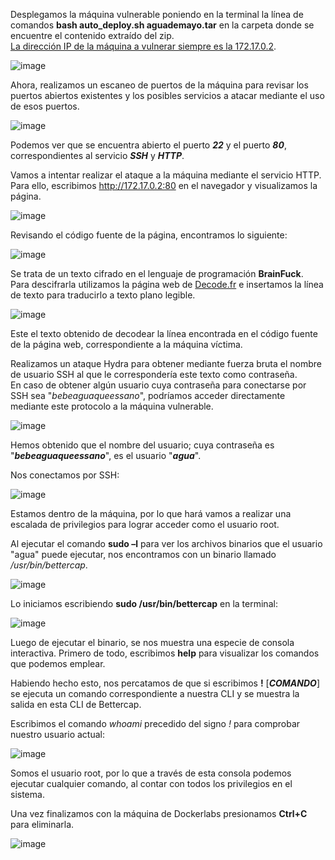 Desplegamos la máquina vulnerable poniendo en la terminal la línea de comandos **bash auto_deploy.sh aguademayo.tar** en la carpeta donde se encuentre el contenido extraído del zip.<br>
<ins>La dirección IP de la máquina a vulnerar siempre es la 172.17.0.2</ins>.

  ![image](https://github.com/PedroMontoya11/Laboratorios-CTF/assets/145665312/b14cf139-26f4-4185-82cb-4f9799c16548)

Ahora, realizamos un escaneo de puertos de la máquina para revisar los puertos abiertos existentes y los posibles servicios a atacar mediante el uso de esos puertos.

  ![image](https://github.com/PedroMontoya11/Laboratorios-CTF/assets/145665312/2fc8d287-ffc5-41f2-ab01-2abeaa34512a)

Podemos ver que se encuentra abierto el puerto ***22*** y el puerto ***80***, correspondientes al servicio ***SSH*** y ***HTTP***.

Vamos a intentar realizar el ataque a la máquina mediante el servicio HTTP. Para ello, escribimos http://172.17.0.2:80 en el navegador y visualizamos la página.

  ![image](https://github.com/PedroMontoya11/Laboratorios-CTF/assets/145665312/68ca2c26-377c-4971-9709-9ca730df5303)

Revisando el código fuente de la página, encontramos lo siguiente:

  ![image](https://github.com/PedroMontoya11/Laboratorios-CTF/assets/145665312/8dd31f0d-3a18-4baf-b060-56cbd2e0ab98)

Se trata de un texto cifrado en el lenguaje de programación **BrainFuck**.<br>
Para descifrarla utilizamos la página web de [Decode.fr](https://www.dcode.fr/brainfuck-language) e insertamos la línea de texto para traducirlo a texto plano legible.

  ![image](https://github.com/PedroMontoya11/Laboratorios-CTF/assets/145665312/b0a8b900-4506-4d2a-9d26-c8c61b36c647)

Este el texto obtenido de decodear la línea encontrada en el código fuente de la página web, correspondiente a la máquina víctima.

Realizamos un ataque Hydra para obtener mediante fuerza bruta el nombre de usuario SSH al que le correspondería este texto como contraseña.<br>
En caso de obtener algún usuario cuya contraseña para conectarse por SSH sea "*bebeaguaqueessano*", podríamos acceder directamente mediante este protocolo a la máquina vulnerable.

  ![image](https://github.com/PedroMontoya11/Laboratorios-CTF/assets/145665312/2dc9cd47-f40a-456e-a099-368ba15a9109)

Hemos obtenido que el nombre del usuario; cuya contraseña es "***bebeaguaqueessano***", es el usuario "***agua***".

Nos conectamos por SSH:

  ![image](https://github.com/PedroMontoya11/Laboratorios-CTF/assets/145665312/ec33dd99-a9fc-44aa-a5d4-8a6dd2d3444f)

Estamos dentro de la máquina, por lo que hará vamos a realizar una escalada de privilegios para lograr acceder como el usuario root.

Al ejecutar el comando **sudo –l** para ver los archivos binarios que el usuario "agua" puede ejecutar, nos encontramos con un binario llamado */usr/bin/bettercap*.

  ![image](https://github.com/PedroMontoya11/Laboratorios-CTF/assets/145665312/4f2968ff-d217-46e5-bed8-35db7080540e)

Lo iniciamos escribiendo **sudo /usr/bin/bettercap** en la terminal:

  ![image](https://github.com/PedroMontoya11/Laboratorios-CTF/assets/145665312/49d7ea02-e8bb-48b4-a84d-06185e634d30)

Luego de ejecutar el binario, se nos muestra una especie de consola interactiva. Primero de todo, escribimos **help** para visualizar los comandos que podemos emplear.

Habiendo hecho esto, nos percatamos de que si escribimos **!** [***COMANDO***] se ejecuta un comando correspondiente a nuestra CLI y se muestra la salida en esta CLI de Bettercap.

Escribimos el comando *whoami* precedido del signo *!* para comprobar nuestro usuario actual:

  ![image](https://github.com/PedroMontoya11/Laboratorios-CTF/assets/145665312/916fdd34-0e6d-474e-891e-dbd8e91d56e5)

Somos el usuario root, por lo que a través de esta consola podemos ejecutar cualquier comando, al contar con todos los privilegios en el sistema.

Una vez finalizamos con la máquina de Dockerlabs presionamos **Ctrl+C** para eliminarla.

  ![image](https://github.com/PedroMontoya11/Laboratorios-CTF/assets/145665312/27e4d7a5-d7dc-4e25-8d6e-453ecf3b0267)
